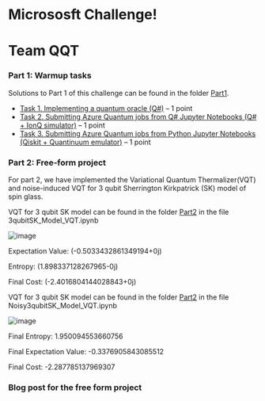 # Micrososft Challenge!

# Team QQT

### Part 1: Warmup tasks
Solutions to Part 1 of this challenge can be found in the folder [Part1](./Part1).
* [Task 1. Implementing a quantum oracle (Q#)](./Part1/Task1_QuantumOracleQsharp.ipynb) – 1 point
* [Task 2. Submitting Azure Quantum jobs from Q# Jupyter Notebooks (Q# + IonQ simulator)](./Part1/Task2_DeutschAlgorithmQsharpIonQ.ipynb) – 1 point
* [Task 3. Submitting Azure Quantum jobs from Python Jupyter Notebooks (Qiskit + Quantinuum emulator)](./Part1/Task3_QrngQiskitQuantinuum.ipynb) – 1 point

### Part 2: Free-form project
For part 2, we have implemented the Variational Quantum Thermalizer(VQT) and noise-induced VQT for 3 qubit Sherrington Kirkpatrick (SK) model of spin glass.
 
VQT for 3 qubit SK model can be found in  the folder [Part2](./Part2) in the file 3qubitSK_Model_VQT.ipynb

![image](https://user-images.githubusercontent.com/47495245/162619591-8eff9174-0219-4562-a603-87670bfb71a3.png)

Expectation Value: (-0.5033432861349194+0j)

Entropy: (1.898337128267965-0j)

Final Cost: (-2.4016804144028843+0j)

VQT for 3 qubit SK model can be found in  the folder [Part2](./Part2) in the file Noisy3qubitSK_Model_VQT.ipynb

![image](https://user-images.githubusercontent.com/47495245/162619609-33fa0047-d37a-4e8a-8591-df4f8fac0e83.png)

Final Entropy: 1.950094553660756

Final Expectation Value: -0.3376905843085512

Final Cost: -2.287785137969307


### Blog post for the free form project
